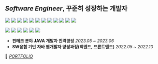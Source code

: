 ## *Software Engineer*, 꾸준히 성장하는 개발자
![](https://img.shields.io/badge/-SpringBoot-6DB33F?&logo=SpringBoot&logoColor=white)
![](https://img.shields.io/badge/-Thymeleaf-005F0F?&logo=Thymeleaf&logoColor=white)
![](https://img.shields.io/badge/-ApacheMaven-C71A36?&logo=ApacheMaven&logoColor=white)
![](https://img.shields.io/badge/-Oracle-F80000?&logo=Oracle&logoColor=white)
![](https://img.shields.io/badge/-jQuery-0769AD?&logo=jQuery&logoColor=white)
![](https://img.shields.io/badge/-MariaDB-003545?&logo=MariaDB&logoColor=white)
![](https://img.shields.io/badge/-JavaScript-F7DF1E?&logo=JavaScript&logoColor=black)
![](https://img.shields.io/badge/-ApacheTomcat-F8DC75?&logo=ApacheTomcat&logoColor=black)
![](https://img.shields.io/badge/-JavaScript-F7DF1E?&logo=JavaScript&logoColor=white)
![](https://img.shields.io/badge/-ApacheTomcat-F8DC75?&logo=ApacheTomcat&logoColor=white)
![](https://img.shields.io/badge/-CSS3-1572B6?&logo=CSS3&logoColor=white)
![](https://img.shields.io/badge/-HTML5-E34F26?&logo=HTML5&logoColor=white)

![](https://img.shields.io/badge/-EclipseIDE-2C2255?&logo=EclipseIDE&logoColor=white)
![](https://img.shields.io/badge/-Spring-6DB33F?&logo=Spring&logoColor=white)
![](https://img.shields.io/badge/-IntellijIDEA-000000?&logo=IntellijIDEA&logoColor=white)
![](https://img.shields.io/badge/-Slack-4A154B?&logo=Slack&logoColor=white)
![](https://img.shields.io/badge/-Jira-0052CC?&logo=Jira&logoColor=white)
![](https://img.shields.io/badge/-GitHub-181717?&logo=GitHub&logoColor=white)










* **핀테크 분야 JAVA 개발자 인력양성** <I>2023.05 ~ 2023.06</I> 
* **SW융합 기반 자바 웹개발자 양성과정(백엔드, 프론트엔드)** <I>2022.05 ~ 2022.10</I>











  
🌱  <I>[PORTFOLIO](https://resisted-midnight-cee.notion.site/Lee-Jung-Hyun-a8cef2fea3764454b14f2afed8afc041?pvs=4)</I>      
 




